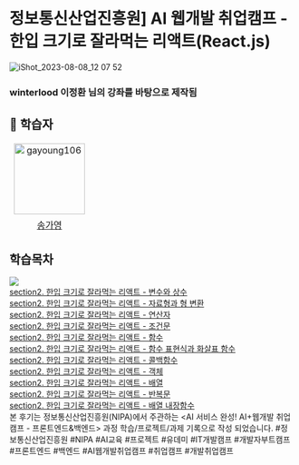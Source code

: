 # 정보통신산업진흥원] AI 웹개발 취업캠프 - 한입 크기로 잘라먹는 리액트(React.js)

![iShot_2023-08-08_12 07 52](https://github.com/gayoung106/OnebiteReact-study/assets/98731537/2474d1fa-9498-41ec-ba97-0e62c9499d0a)

### winterlood 이정환 님의 강좌를 바탕으로 제작됨

## 🌟 학습자

<table>
<thead>
<tr>
<td align="center" valign="top"><a href="https://github.com/gayoung106"><img src="https://avatars.githubusercontent.com/u/98731537?v=4" width="125px;" alt="gayoung106"/>
</tr>
  <tr>
  <td align="center"><a href="https://github.com/gayoung106">송가영</td>
  </tr>

<tbody>
</table>

## 학습목차

![](https://velog.velcdn.com/images/gazero_/post/129e7429-f8d2-4a20-9ecf-59554c342774/image.png)
<br>
[section2. 한입 크기로 잘라먹는 리액트 - 변수와 상수](/section02/01_변수와상수.md)
<br>
[section2. 한입 크기로 잘라먹는 리액트 - 자료형과 형 변환](/section02/02_자료형과형변환.md)
<br>
[section2. 한입 크기로 잘라먹는 리액트 - 연산자](/section02/03_연산자.md)
<br>
[section2. 한입 크기로 잘라먹는 리액트 - 조건문](/section02/04_조건문.md)
<br>
[section2. 한입 크기로 잘라먹는 리액트 - 함수](/section02/05_함수.md)
<br>
[section2. 한입 크기로 잘라먹는 리액트 - 함수 표현식과 화살표 함수](/section02/06_함수표현식과화살표함수.md)
<br>
[section2. 한입 크기로 잘라먹는 리액트 - 콜백함수](/section02/07_콜백함수.md)
<br>
[section2. 한입 크기로 잘라먹는 리액트 - 객체](/section02/08_객체.md)
<br>
[section2. 한입 크기로 잘라먹는 리액트 - 배열](/section02/09_배열.md)
<br>
[section2. 한입 크기로 잘라먹는 리액트 - 반복문](/section02/10_반복문.md)
<br>
[section2. 한입 크기로 잘라먹는 리액트 - 배열 내장함수](/section02/11_배열내장함수.md)
<br>
본 후기는 정보통신산업진흥원(NIPA)에서 주관하는 <AI 서비스 완성! AI+웹개발 취업캠프 - 프론트엔드&백엔드> 과정 학습/프로젝트/과제 기록으로 작성 되었습니다. #정보통신산업진흥원 #NIPA #AI교육 #프로젝트 #유데미 #IT개발캠프 #개발자부트캠프 #프론트엔드 #백엔드 #AI웹개발취업캠프 #취업캠프 #개발취업캠프
